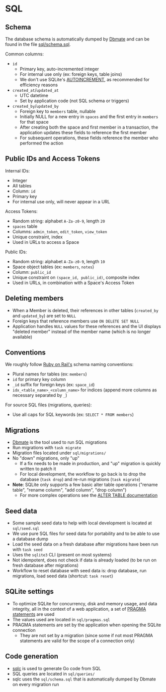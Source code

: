 # SQL

## Schema

The database schema is automatically dumped by [Dbmate](https://github.com/amacneil/dbmate) and can be found in the file [sql/schema.sql](../sql/schema.sql).

Common columns:

- `id`
  - Primary key, auto-incremented integer
  - For internal use only (ex: foreign keys, table joins)
  - We don't use SQLite's [AUTOINCREMENT](https://sqlite.org/autoinc.html), as recommended for efficiency reasons
- `created_at`/`updated_at`
  - UTC datetime
  - Set by application code (not SQL schema or triggers)
- `created_by`/`updated_by`
  - Foreign key to `members` table, nullable
  - Initially NULL for a new entry in `spaces` and the first entry in `members` for that space
  - After creating both the space and first member in a transaction, the application updates these fields to reference the first member
  - For subsequent operations, these fields reference the member who performed the action

## Public IDs and Access Tokens

Internal IDs:

- Integer
- All tables
- Column: `id`
- Primary key
- For internal use only, will never appear in a URL

Access Tokens:

- Random string: alphabet `A-Za-z0-9`, length `20`
- `spaces` table
- Columns: `admin_token`, `edit_token`, `view_token`
- Unique constraint, index
- Used in URLs to access a Space

Public IDs:

- Random string: alphabet `A-Za-z0-9`, length `10`
- Space object tables (ex: `members`, `notes`)
- Column: `public_id`
- Unique constraint on `(space_id, public_id)`, composite index
- Used in URLs, in combination with a Space's Access Token

## Deleting members

- When a Member is deleted, their references in other tables (`created_by` and `updated_by`) are set to `NULL`
- Foreign keys that reference members use `ON DELETE SET NULL`
- Application handles `NULL` values for these references and the UI displays "deleted member" instead of the member name (which is no longer available)

## Conventions

We roughly follow [Ruby on Rail's](https://guides.rubyonrails.org/active_record_basics.html#naming-conventions) schema naming conventions:

- Plural names for tables (ex: `members`)
- `id` for primary key column
- `_id` suffix for foreign keys (ex: `space_id`)
- `idx_<table_name>_<column_name>` for indices (append more columns as necessary separated by `_`)

For source SQL files (migrations, queries):

- Use all caps for SQL keywords (ex: `SELECT * FROM members`)

## Migrations

- [Dbmate](https://github.com/amacneil/dbmate) is the tool used to run SQL migrations
- Run migrations with `task migrate`
- Migration files located under `sql/migrations/`
- No "down" migrations, only "up"
  - If a fix needs to be made in production, and "up" migration is quickly written to patch it
  - For local development, the workflow to go back is to drop the database (`task drop`) and re-run migrations (`task migrate`)
- **Note**: SQLite only supports a few basic alter table operations ("rename table", "rename column", "add column", "drop column")
  - For more complex operations see the [ALTER TABLE documentation](https://sqlite.org/lang_altertable.html)

## Seed data

- Some sample seed data to help with local development is located at `sql/seed.sql`
- We use pure SQL files for seed data for portability and to be able to use a database dump
- Load the seed data on a fresh database after migrations have been run with `task seed`
- Uses the `sqlite3` CLI (present on most systems)
- Not idempotent, does not check if data is already loaded (to be run on fresh database after migrations)
- Workflow to reset database with seed data is: drop database, run migrations, load seed data (shortcut: `task reset`)

## SQLite settings

- To optimize SQLite for concurrency, disk and memory usage, and data integrity, all in the context of a web application, a set of [PRAGMA statements](https://sqlite.org/pragma.html) are used
- The values used are located in `sql/pragmas.sql`
- PRAGMA statements are set by the application when opening the SQLite connection
  - They are not set by a migration (since some if not most PRAGMA statements are valid for the scope of a connection only)

## Code generation

- [sqlc](https://sqlc.dev/) is used to generate Go code from SQL
- SQL queries are located in `sql/queries/`
- sqlc uses the `sql/schema.sql` that is automatically dumped by Dbmate on every migration run
